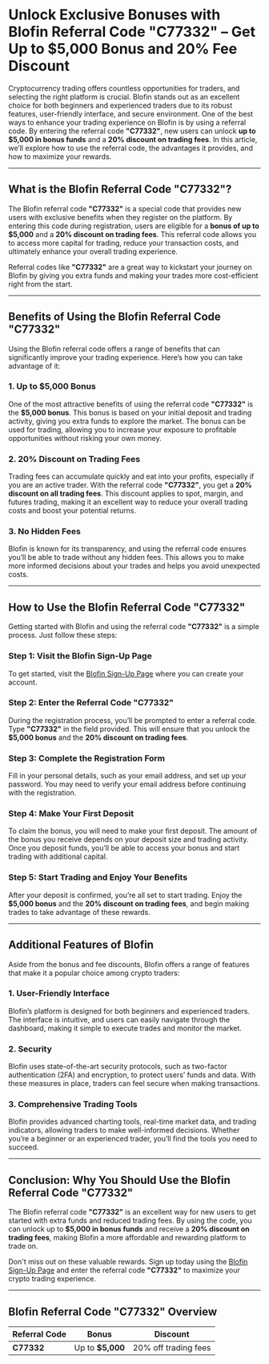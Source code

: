 # Unlock Exclusive Bonuses with Blofin Referral Code "C77332" – Get Up to $5,000 Bonus and 20% Fee Discount

Cryptocurrency trading offers countless opportunities for traders, and selecting the right platform is crucial. Blofin stands out as an excellent choice for both beginners and experienced traders due to its robust features, user-friendly interface, and secure environment. One of the best ways to enhance your trading experience on Blofin is by using a referral code. By entering the referral code **"C77332"**, new users can unlock **up to $5,000 in bonus funds** and a **20% discount on trading fees**. In this article, we’ll explore how to use the referral code, the advantages it provides, and how to maximize your rewards.

---

## What is the Blofin Referral Code "C77332"?

The Blofin referral code **"C77332"** is a special code that provides new users with exclusive benefits when they register on the platform. By entering this code during registration, users are eligible for a **bonus of up to $5,000** and a **20% discount on trading fees**. This referral code allows you to access more capital for trading, reduce your transaction costs, and ultimately enhance your overall trading experience.

Referral codes like **"C77332"** are a great way to kickstart your journey on Blofin by giving you extra funds and making your trades more cost-efficient right from the start.

---

## Benefits of Using the Blofin Referral Code "C77332"

Using the Blofin referral code offers a range of benefits that can significantly improve your trading experience. Here’s how you can take advantage of it:

### 1. **Up to $5,000 Bonus**

One of the most attractive benefits of using the referral code **"C77332"** is the **$5,000 bonus**. This bonus is based on your initial deposit and trading activity, giving you extra funds to explore the market. The bonus can be used for trading, allowing you to increase your exposure to profitable opportunities without risking your own money.

### 2. **20% Discount on Trading Fees**

Trading fees can accumulate quickly and eat into your profits, especially if you are an active trader. With the referral code **"C77332"**, you get a **20% discount on all trading fees**. This discount applies to spot, margin, and futures trading, making it an excellent way to reduce your overall trading costs and boost your potential returns.

### 3. **No Hidden Fees**

Blofin is known for its transparency, and using the referral code ensures you’ll be able to trade without any hidden fees. This allows you to make more informed decisions about your trades and helps you avoid unexpected costs.

---

## How to Use the Blofin Referral Code "C77332"

Getting started with Blofin and using the referral code **"C77332"** is a simple process. Just follow these steps:

### Step 1: Visit the Blofin Sign-Up Page

To get started, visit the [Blofin Sign-Up Page](https://blofin.com/register?referral_code=C77332) where you can create your account.

### Step 2: Enter the Referral Code "C77332"

During the registration process, you’ll be prompted to enter a referral code. Type **"C77332"** in the field provided. This will ensure that you unlock the **$5,000 bonus** and the **20% discount on trading fees**.

### Step 3: Complete the Registration Form

Fill in your personal details, such as your email address, and set up your password. You may need to verify your email address before continuing with the registration.

### Step 4: Make Your First Deposit

To claim the bonus, you will need to make your first deposit. The amount of the bonus you receive depends on your deposit size and trading activity. Once you deposit funds, you’ll be able to access your bonus and start trading with additional capital.

### Step 5: Start Trading and Enjoy Your Benefits

After your deposit is confirmed, you’re all set to start trading. Enjoy the **$5,000 bonus** and the **20% discount on trading fees**, and begin making trades to take advantage of these rewards.

---

## Additional Features of Blofin

Aside from the bonus and fee discounts, Blofin offers a range of features that make it a popular choice among crypto traders:

### 1. **User-Friendly Interface**

Blofin’s platform is designed for both beginners and experienced traders. The interface is intuitive, and users can easily navigate through the dashboard, making it simple to execute trades and monitor the market.

### 2. **Security**

Blofin uses state-of-the-art security protocols, such as two-factor authentication (2FA) and encryption, to protect users’ funds and data. With these measures in place, traders can feel secure when making transactions.

### 3. **Comprehensive Trading Tools**

Blofin provides advanced charting tools, real-time market data, and trading indicators, allowing traders to make well-informed decisions. Whether you’re a beginner or an experienced trader, you’ll find the tools you need to succeed.

---

## Conclusion: Why You Should Use the Blofin Referral Code "C77332"

The Blofin referral code **"C77332"** is an excellent way for new users to get started with extra funds and reduced trading fees. By using the code, you can unlock up to **$5,000 in bonus funds** and receive a **20% discount on trading fees**, making Blofin a more affordable and rewarding platform to trade on.

Don't miss out on these valuable rewards. Sign up today using the [Blofin Sign-Up Page](https://blofin.com/register?referral_code=C77332) and enter the referral code **"C77332"** to maximize your crypto trading experience.

--- 

## Blofin Referral Code "C77332" Overview

| **Referral Code** | **Bonus**         | **Discount**              |
|-------------------|-------------------|---------------------------|
| **C77332**        | Up to **$5,000**   | 20% off trading fees      |
